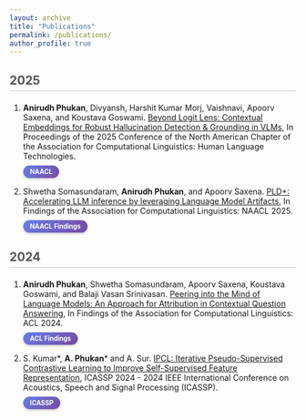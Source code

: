 ```yaml
---
layout: archive
title: "Publications"
permalink: /publications/
author_profile: true
---
```


<style>
.conference-banner {
    display: block;
    background: linear-gradient(135deg, #667eea 0%, #764ba2 100%);
    color: white;
    padding: 4px 12px;
    border-radius: 15px;
    font-size: 0.8em;
    font-weight: bold;
    margin-top: 8px;
    margin-bottom: 15px;
    box-shadow: 0 2px 4px rgba(0,0,0,0.2);
    width: fit-content;
}

.year-heading {
    color: #555;
    border-bottom: 2px solid #e0e0e0;
    padding-bottom: 5px;
    margin-top: 30px;
    margin-bottom: 20px;
    font-size: 1.5em;
    font-weight: bold;
}

</style>

<div class="year-heading">2025</div>

<ol>
<li><strong>Anirudh Phukan</strong>, Divyansh, Harshit Kumar Morj, Vaishnavi, Apoorv Saxena, and Koustava Goswami. <a href="https://arxiv.org/abs/2411.19187">Beyond Logit Lens: Contextual Embeddings for Robust Hallucination Detection & Grounding in VLMs</a>, In Proceedings of the 2025 Conference of the North American Chapter of the Association for Computational Linguistics: Human Language Technologies.

<div class="conference-banner">NAACL</div>
</li>

<li>Shwetha Somasundaram, <strong>Anirudh Phukan</strong>, and Apoorv Saxena. <a href="https://arxiv.org/abs/2412.01447">PLD+: Accelerating LLM inference by leveraging Language Model Artifacts</a>, In Findings of the Association for Computational Linguistics: NAACL 2025.

<div class="conference-banner">NAACL Findings</div>
</li>
</ol>

<div class="year-heading">2024</div>

<ol>
<li><strong>Anirudh Phukan</strong>, Shwetha Somasundaram, Apoorv Saxena, Koustava Goswami, and Balaji Vasan Srinivasan. <a href="https://aclanthology.org/2024.findings-acl.682/">Peering into the Mind of Language Models: An Approach for Attribution in Contextual Question Answering</a>, In Findings of the Association for Computational Linguistics: ACL 2024.

<div class="conference-banner">ACL Findings</div>
</li>

<li>S. Kumar*, <strong>A. Phukan</strong>* and A. Sur. <a href="https://ieeexplore.ieee.org/abstract/document/10447607">IPCL: Iterative Pseudo-Supervised Contrastive Learning to Improve Self-Supervised Feature Representation</a>, ICASSP 2024 - 2024 IEEE International Conference on Acoustics, Speech and Signal Processing (ICASSP).

<div class="conference-banner">ICASSP</div>
</li>
</ol>
